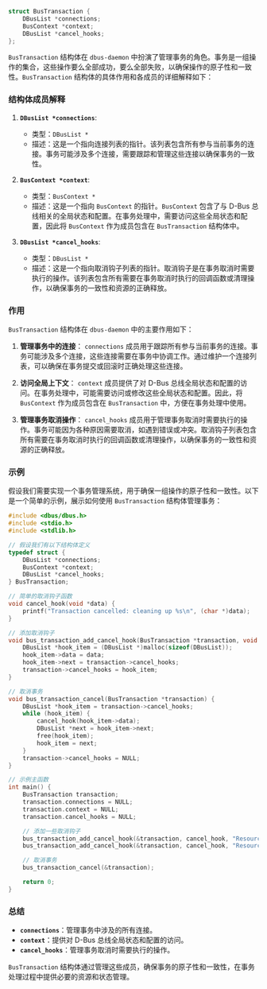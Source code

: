 ```C
struct BusTransaction {
    DBusList *connections;
    BusContext *context;
    DBusList *cancel_hooks;
};
```

`BusTransaction` 结构体在 `dbus-daemon` 中扮演了管理事务的角色。事务是一组操作的集合，这些操作要么全部成功，要么全部失败，以确保操作的原子性和一致性。`BusTransaction` 结构体的具体作用和各成员的详细解释如下：

### 结构体成员解释

1. **`DBusList *connections`**:
   - 类型：`DBusList *`
   - 描述：这是一个指向连接列表的指针。该列表包含所有参与当前事务的连接。事务可能涉及多个连接，需要跟踪和管理这些连接以确保事务的一致性。

2. **`BusContext *context`**:
   - 类型：`BusContext *`
   - 描述：这是一个指向 `BusContext` 的指针。`BusContext` 包含了与 D-Bus 总线相关的全局状态和配置。在事务处理中，需要访问这些全局状态和配置，因此将 `BusContext` 作为成员包含在 `BusTransaction` 结构体中。

3. **`DBusList *cancel_hooks`**:
   - 类型：`DBusList *`
   - 描述：这是一个指向取消钩子列表的指针。取消钩子是在事务取消时需要执行的操作。该列表包含所有需要在事务取消时执行的回调函数或清理操作，以确保事务的一致性和资源的正确释放。

### 作用

`BusTransaction` 结构体在 `dbus-daemon` 中的主要作用如下：

1. **管理事务中的连接**：
   `connections` 成员用于跟踪所有参与当前事务的连接。事务可能涉及多个连接，这些连接需要在事务中协调工作。通过维护一个连接列表，可以确保在事务提交或回滚时正确处理这些连接。

2. **访问全局上下文**：
   `context` 成员提供了对 D-Bus 总线全局状态和配置的访问。在事务处理中，可能需要访问或修改这些全局状态和配置。因此，将 `BusContext` 作为成员包含在 `BusTransaction` 中，方便在事务处理中使用。

3. **管理事务取消操作**：
   `cancel_hooks` 成员用于管理事务取消时需要执行的操作。事务可能因为各种原因需要取消，如遇到错误或冲突。取消钩子列表包含所有需要在事务取消时执行的回调函数或清理操作，以确保事务的一致性和资源的正确释放。

### 示例

假设我们需要实现一个事务管理系统，用于确保一组操作的原子性和一致性。以下是一个简单的示例，展示如何使用 `BusTransaction` 结构体管理事务：

```c
#include <dbus/dbus.h>
#include <stdio.h>
#include <stdlib.h>

// 假设我们有以下结构体定义
typedef struct {
    DBusList *connections;
    BusContext *context;
    DBusList *cancel_hooks;
} BusTransaction;

// 简单的取消钩子函数
void cancel_hook(void *data) {
    printf("Transaction cancelled: cleaning up %s\n", (char *)data);
}

// 添加取消钩子
void bus_transaction_add_cancel_hook(BusTransaction *transaction, void (*hook)(void *), void *data) {
    DBusList *hook_item = (DBusList *)malloc(sizeof(DBusList));
    hook_item->data = data;
    hook_item->next = transaction->cancel_hooks;
    transaction->cancel_hooks = hook_item;
}

// 取消事务
void bus_transaction_cancel(BusTransaction *transaction) {
    DBusList *hook_item = transaction->cancel_hooks;
    while (hook_item) {
        cancel_hook(hook_item->data);
        DBusList *next = hook_item->next;
        free(hook_item);
        hook_item = next;
    }
    transaction->cancel_hooks = NULL;
}

// 示例主函数
int main() {
    BusTransaction transaction;
    transaction.connections = NULL;
    transaction.context = NULL;
    transaction.cancel_hooks = NULL;

    // 添加一些取消钩子
    bus_transaction_add_cancel_hook(&transaction, cancel_hook, "Resource1");
    bus_transaction_add_cancel_hook(&transaction, cancel_hook, "Resource2");

    // 取消事务
    bus_transaction_cancel(&transaction);

    return 0;
}
```

### 总结

- **`connections`**：管理事务中涉及的所有连接。
- **`context`**：提供对 D-Bus 总线全局状态和配置的访问。
- **`cancel_hooks`**：管理事务取消时需要执行的操作。

`BusTransaction` 结构体通过管理这些成员，确保事务的原子性和一致性，在事务处理过程中提供必要的资源和状态管理。